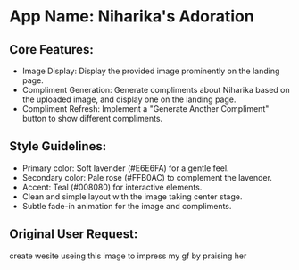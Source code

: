 # **App Name**: Niharika's Adoration

## Core Features:

- Image Display: Display the provided image prominently on the landing page.
- Compliment Generation: Generate compliments about Niharika based on the uploaded image, and display one on the landing page.
- Compliment Refresh: Implement a "Generate Another Compliment" button to show different compliments.

## Style Guidelines:

- Primary color: Soft lavender (#E6E6FA) for a gentle feel.
- Secondary color: Pale rose (#FFB0AC) to complement the lavender.
- Accent: Teal (#008080) for interactive elements.
- Clean and simple layout with the image taking center stage.
- Subtle fade-in animation for the image and compliments.

## Original User Request:
create wesite useing this image to impress my gf by praising her
  